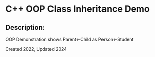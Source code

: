 # C++ OOP Class Inheritance Demo

## Description:
OOP Demonstration shows Parent<-Child as Person<-Student

Created 2022, Updated 2024